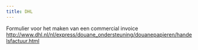```yaml
---
title: DHL
---
```

Formulier voor het maken van een commercial invoice
http://www.dhl.nl/nl/express/douane_ondersteuning/douanepapieren/handelsfactuur.html
